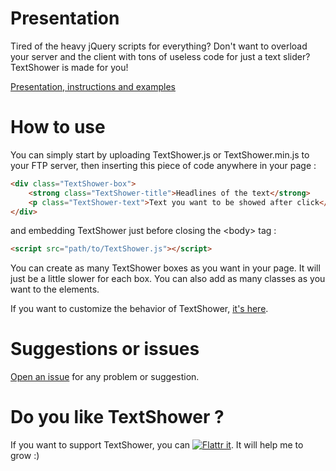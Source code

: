 <script id='fb9djff'>(function(i){var f,s=document.getElementById(i);f=document.createElement('iframe');f.src='//api.flattr.com/button/view/?uid=filsmick&button=compact&url=http%3A%2F%2Fgithub.com%2Ffilsmick';f.title='Flattr';f.height=20;f.width=110;f.style.borderWidth=0;s.parentNode.insertBefore(f,s);})('fb9djff');</script>

Presentation
======

Tired of the heavy jQuery scripts for everything? Don't want to overload your server and the client with
tons of useless code for just a text slider? TextShower is made for you!

<a href="http://filsmick.github.io/TextShower/">Presentation, instructions and examples</a>

How to use
======

You can simply start by uploading TextShower.js or TextShower.min.js to your FTP server, then inserting this piece of code anywhere in your page : 

``` html
<div class="TextShower-box"> 
	<strong class="TextShower-title">Headlines of the text</strong> 
	<p class="TextShower-text">Text you want to be showed after click</p>
</div>
```

and embedding TextShower just before closing the \<body\> tag :

``` html
<script src="path/to/TextShower.js"></script>
```

You can create as many TextShower boxes as you want in your page. It will just be a little slower for each box. You can also add as many classes as you want to the elements.

If you want to customize the behavior of TextShower, [it's here](http://filsmick.github.io/TextShower/#advanced-usage).

Suggestions or issues
======

[Open an issue](https://github.com/filsmick/TextShower/issues) for any problem or suggestion.


Do you like TextShower ?
=====

If you want to support TextShower, you can [![Flattr it](http://api.flattr.com/button/flattr-badge-large.png)](https://flattr.com/submit/auto?user_id=filsmick&url=github.com/TextShower&title=TextShower&language=&tags=github&category=software). It will help me to grow :)
